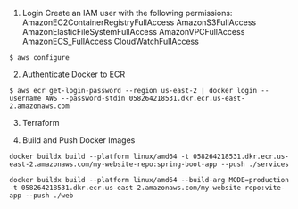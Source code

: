 
1. Login
Create an IAM user with the following permissions:
AmazonEC2ContainerRegistryFullAccess
AmazonS3FullAccess
AmazonElasticFileSystemFullAccess
AmazonVPCFullAccess
AmazonECS_FullAccess
CloudWatchFullAccess

```shell
$ aws configure
```

2. Authenticate Docker to ECR
```shell
$ aws ecr get-login-password --region us-east-2 | docker login --username AWS --password-stdin 058264218531.dkr.ecr.us-east-2.amazonaws.com
```

3. Terraform


3. Build and Push Docker Images
```shell
docker buildx build --platform linux/amd64 -t 058264218531.dkr.ecr.us-east-2.amazonaws.com/my-website-repo:spring-boot-app --push ./services

docker buildx build --platform linux/amd64 --build-arg MODE=production -t 058264218531.dkr.ecr.us-east-2.amazonaws.com/my-website-repo:vite-app --push ./web
```